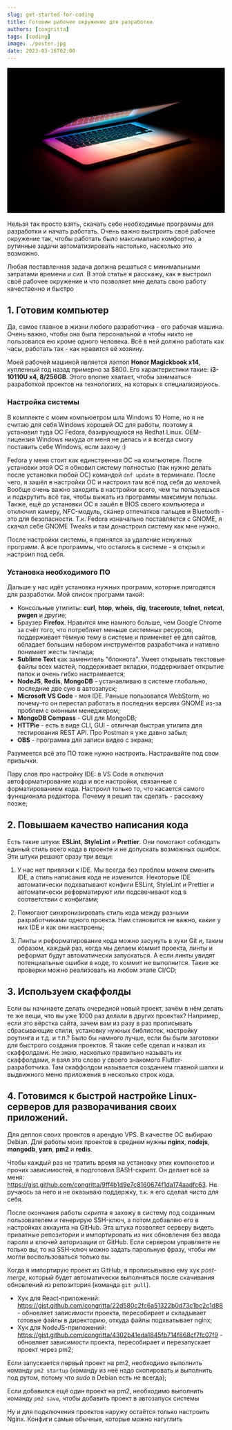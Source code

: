 ```yaml
---
slug: get-started-for-coding
title: Готовим рабочее окружение для разработки
authors: [congritta]
tags: [coding]
image: ./poster.jpg
date: 2023-03-16T02:00
---
```


![](./poster.jpg)

Нельзя так просто взять, скачать себе необходимые программы для разработки и начать работать. Очень важно выстроить своё
рабочее окружение так, чтобы работать было максимально комфортно, а рутинные задачи автоматизировать настолько, насколько это возможно.

Любая поставленная задача должна решаться с минимальными затратами времени и сил. В этой статье я расскажу, как я выстроил своё рабочее окружение
и что позволяет мне делать свою работу качественно и быстро

<!--truncate-->

## 1. Готовим компьютер

Да, самое главное в жизни любого разработчика - его рабочая машина. Очень важно, чтобы она была персональной и чтобы никто не пользовался ею кроме одного человека. Всё в ней должно работать как часы, работать так - как нравится её хозяину.

Моей рабочей машиной является лэптоп **Honor Magickbook x14**, купленный год назад примерно за $800. Его характеристики такие: **i3-10110U x4, 8/256GB**. Этого вполне хватает, чтобы заниматься разработкой проектов на технологиях, на которых я специализируюсь.

### Настройка системы

В комплекте с моим компьюетром шла Windows 10 Home, но я не считаю для себя Windows хорошей ОС для работы, поэтому я установил туда ОС Fedora, базирующуюся на Redhat Linux. OEM-лицензия Windows никуда от меня не делась и я всегда смогу поставить себе Windows, если захочу :)

Fedora у меня стоит как единственная ОС на компьютере. После установки этой ОС я обновил систему полностью (так нужно делать после установки любой ОС) командой `dnf update` в терминале. После чего, я зашёл в настройки ОС и настроил там всё под себя до мелочей. Вообще очень важно заходить в настройки всего, чем ты пользуешься и подкрутить всё так, чтобы выжать из программы максимум пользы. Также, ещё до установки ОС я зашёл в BIOS своего компьютера и отключил камеру, NFC-модуль, сканер отпечатков пальцев и Bluetooth - это для безопасности. Т.к. Fedora изначально поставляется с GNOME, я скачал себе GNOME Tweaks и там донастроил систему как мне нужно.

После настройки системы, я принялся за удаление ненужных программ. А все программы, что остались в системе - я открыл и настроил под себя.

### Установка необходимого ПО

Дальше у нас идёт установка нужных программ, которые пригодятся для разработки. Мой список программ такой:

- Консольные утилиты: **curl**, **htop**, **whois**, **dig**, **traceroute**, **telnet**, **netcat**, **pwgen** и другие;
- Браузер **Firefox**. Нравится мне намного больше, чем Google Chrome за счёт того, что потребляет меньше системных ресурсов, поддерживает тёмную тему в системе и применяет её для сайтов, обладает большим набором инструментов разработчика и нативно понимает жесты тачпада;
- **Sublime Text** как заменитель "блокнота". Умеет открывать текстовые файлы всех мастей, поддерживает вкладки, поддерживает открытие папок и очень гибко настраивается;
- **NodeJS**, **Redis**, **MongoDB** - устанавливаю в системе глобально, последние две сую в автозапуск;
- **Microsoft VS Code** - моя IDE. Раньше пользовался WebStorm, но почему-то он перестал работать в последних версиях GNOME из-за проблем с оконным менеджером;
- **MongoDB Compass** - GUI для MongoDB;
- **HTTPie** - есть в виде CLI, GUI - отличная быстрая утилита для тестирования REST API. Про Postman я уже давно забыл;
- **OBS** - программа для записи видео с экрана;

Разумеется всё это ПО тоже нужно настроить. Настраивайте под свои привычки.

Пару слов про настройку IDE: в VS Code я отключил автоформатирование кода и все настройки, связанные с форматированием кода. Настроил только то, что касается самого функционала редактора. Почему я решил так сделать - расскажу позже;

## 2. Повышаем качество написания кода

Есть такие штуки: **ESLint**, **StyleLint** и **Prettier**. Они помогают соблюдать единый стиль всего кода в проекте и не допускать возможных ошибок. Эти штуки решают сразу три вещи:

1. У нас нет привязки к IDE. Мы всегда без проблем можем сменить IDE, а стиль написания кода не изменится. Некоторые IDE автоматически подхватывают конфиги ESLint, StyleLint и Prettier и автоматически реформатируют или подсвечивают код в соответствии с конфигами;

2. Помогают синхронизировать стиль кода между разными разработчиками одного проекта. Нам становится не важно, какие у них IDE и как они настроены;

3. Линты и реформатирование кода можно засунуть в хуки Git и, таким образом, каждый раз, когда мы делаем коммит проекта, линты и реформат будут автоматически запускаться. А если линты увидят потенциальные ошибки в коде, то коммит не выполнится. Такие же проверки можно реализовать на любом этапе CI/CD;

## 3. Используем скаффолды

Если вы начинаете делать очередной новый проект, зачём в нём делать те же вещи, что вы уже 1000 раз делали в других проектах? Например, если это вёрстка сайта, зачем вам из разу в раз прописывать сбрасывающие стили, установку нужных библиотек, настройку роутинга и т.д. и т.п.? Было бы намного лучше, если бы были заготовки для быстрого создания проектов. Я такие себе сделал и назвал их скаффолдами. Не знаю, насколько правильно называть их скаффолдами, я взял это слово у своего знакомого Flutter-разработчика. Там скаффолдом называется созданием главной шапки и выдвижного меню приложения
в несколько строк кода.

## 4. Готовимся к быстрой настройке Linux-серверов для разворачивания своих приложений.

Для деплоя своих проектов я арендую VPS. В качестве ОС выбираю Debian. Для работы моих проектов в среднем нужны **nginx**, **nodejs**, **mongodb**, **yarn**, **pm2** и **redis**.

Чтобы каждый раз не тратить время на установку этих компонетов и прочих зависимостей, я подготовил BASH-скрипт. Он делает всё за меня:
https://gist.github.com/congritta/9ff4b1d9e7c8160674f1da174aadfc63. Не ручаюсь за него и не оказываю поддержку, т.к. я его сделал чисто для себя.

После окончания работы скрипта я захожу в систему под созданным пользователем и генерирую SSH-ключ, а потом добавляю его в настройках аккаунта на GitHub. Эта штука позволяет серверу видеть приватные репозитории и импортировать из них обновления без ввода пароля и ключей авторизации от GitHub. Если сервером управляете не только вы, то на SSH-ключ можно задать парольную фразу, чтобы им могли воспользоваться только вы.

Когда я импортирую проект из GitHub, я прописывываю ему хук _post-merge_, который будет автоматически выполняться после скачивания обновлений из репозитория (команда `git pull`).

- Хук для React-приложений: https://gist.github.com/congritta/22d580c2fc6a51322b0d73c1bc2c1d88 - обновляет зависимости проекта, пересобирает и складывает готовые файлы в директорию, откуда файлы подхватывает nginx;
- Хук для NodeJS-приложений: https://gist.github.com/congritta/4302b41eda1845fb714f868cf7fc07f9 - обновляет зависимости проекта, пересобирает и перезапускает проект через pm2;

Если запускается первый проект на pm2, необходимо выполнить команду `pm2 startup` (команду из неё надо скопировать и выполнить под рутом, потому что _sudo_ в Debian есть не всегда);

Если добавился ещё один проект на pm2, необходимо выполнить команду `pm2 save`, чтобы добавить проект в автозапуск системы

Ну и для подключения проектов наружу остаётся только настроить Nginx. Конфиги самые обычные, которые можно нагуглить
